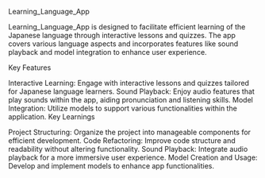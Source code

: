 Learning_Language_App

Learning_Language_App is designed to facilitate efficient learning of the Japanese language through interactive lessons and quizzes. The app covers various language aspects and incorporates features like sound playback and model integration to enhance user experience.

Key Features

Interactive Learning: Engage with interactive lessons and quizzes tailored for Japanese language learners.
Sound Playback: Enjoy audio features that play sounds within the app, aiding pronunciation and listening skills.
Model Integration: Utilize models to support various functionalities within the application.
Key Learnings

Project Structuring: Organize the project into manageable components for efficient development.
Code Refactoring: Improve code structure and readability without altering functionality.
Sound Playback: Integrate audio playback for a more immersive user experience.
Model Creation and Usage: Develop and implement models to enhance app functionalities.
